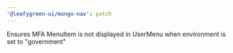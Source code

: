 ```yaml
---
'@leafygreen-ui/mongo-nav': patch
---
```


Ensures MFA MenuItem is not displayed in UserMenu when environment is set to "government"
